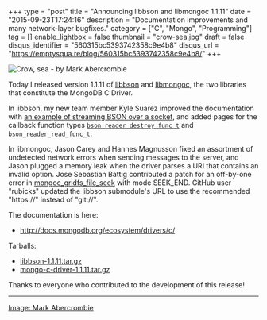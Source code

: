 +++
type = "post"
title = "Announcing libbson and libmongoc 1.1.11"
date = "2015-09-23T17:24:16"
description = "Documentation improvements and many network-layer bugfixes."
category = ["C", "Mongo", "Programming"]
tag = []
enable_lightbox = false
thumbnail = "crow-sea.jpg"
draft = false
disqus_identifier = "560315bc5393742358c9e4b8"
disqus_url = "https://emptysqua.re/blog/560315bc5393742358c9e4b8/"
+++

<p><img style="display:block; margin-left:auto; margin-right:auto;" src="crow-sea.jpg" alt="Crow, sea - by Mark Abercrombie" title="Crow, sea - by Mark Abercrombie" /></p>
<p>Today I released version 1.1.11 of <a href="http://mongoc.org/libbson/current/">libbson</a> and <a href="http://mongoc.org/libmongoc/current/">libmongoc</a>, the two libraries that constitute the MongoDB C Driver.</p>
<p>In libbson, my new team member Kyle Suarez improved the documentation with <a href="https://github.com/mongodb/libbson/blob/master/examples/bson-streaming-reader.c">an example of streaming BSON over a socket</a>, and added pages for the callback function types <a href="https://api.mongodb.org/libbson/1.1.11/bson_reader_destroy_func_t.html"><code>bson_reader_destroy_func_t</code></a> and <a href="https://api.mongodb.org/libbson/1.1.11/bson_reader_read_func_t.html"><code>bson_reader_read_func_t</code></a>.</p>
<p>In libmongoc, Jason Carey and Hannes Magnusson fixed an assortment of undetected network errors when sending messages to the server, and Jason plugged a memory leak when the driver parses a URI that contains an invalid option. Jose Sebastian Battig contributed a patch for an off-by-one error in <a href="http://mongoc.org/libmongoc/current/mongoc_gridfs_file_seek.html">mongoc_gridfs_file_seek</a> with mode SEEK_END. GitHub user "rubicks" updated the libbson submodule's URL to use the recommended "https://" instead of "git://".</p>
<p>The documentation is here:</p>
<ul>
<li><a href="http://docs.mongodb.org/ecosystem/drivers/c/">http://docs.mongodb.org/ecosystem/drivers/c/</a></li>
</ul>
<p>Tarballs:</p>
<ul>
<li><a href="https://github.com/mongodb/libbson/releases/download/1.1.11/libbson-1.1.11.tar.gz">libbson-1.1.11.tar.gz</a></li>
<li><a href="https://github.com/mongodb/mongo-c-driver/releases/download/1.1.11/mongo-c-driver-1.1.11.tar.gz">mongo-c-driver-1.1.11.tar.gz</a></li>
</ul>
<p>Thanks to everyone who contributed to the development of this release!</p>
<hr />
<p><a href="https://www.flickr.com/photos/streetseens/16689162036/">Image: Mark Abercrombie</a></p>
